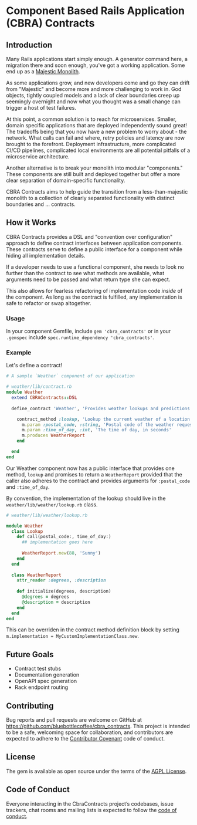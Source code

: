 # Component Based Rails Application (CBRA) Contracts

## Introduction

Many Rails applications start simply enough. A generator command here, a
migration there and soon enough, you've got a working application. Some end up
as a [Majestic Monolith](https://m.signalvnoise.com/the-majestic-monolith/).

As some applications grow, and new developers come and go they can drift from
"Majestic" and become more and more challenging to work in. God objects, tightly
coupled models and a lack of clear boundaries creep up seemingly overnight and
now what you thought was a small change can trigger a host of test failures.

At this point, a common solution is to reach for microservices. Smaller, domain
specific applications that are deployed independently sound great! The tradeoffs
being that you now have a new problem to worry about - the network. What calls
can fail and where, retry policies and latency are now brought to the forefront.
Deployment infrastructure, more complicated CI/CD pipelines, complicated local
environments are all potential pitfalls of a microservice architecture.

Another alternative is to break your monolith into modular "components." These
components are still built and deployed together but offer a more clear
separation of domain-specific functionality.

CBRA Contracts aims to help guide the transition from a less-than-majestic
monolith to a collection of clearly separated functionality with distinct
boundaries and ... contracts.

## How it Works

CBRA Contracts provides a DSL and "convention over configuration" approach to
define contract interfaces between application components. These contracts serve
to define a public interface for a component while hiding all implementation
details.

If a developer needs to use a functional component, she needs to look no further
than the contract to see what methods are available, what arguments need to be
passed and what return type she can expect.

This also allows for fearless refactoring of implementation code _inside_ of the
component. As long as the contract is fulfilled, any implementation is safe to
refactor or swap altogether.

### Usage

In your component Gemfile, include `gem 'cbra_contracts'` or in your `.gemspec`
include `spec.runtime_dependency 'cbra_contracts'`.

### Example

Let's define a contract!

```ruby
# A sample `Weather` component of our application

# weather/lib/contract.rb
module Weather
  extend CBRAContracts::DSL
  
  define_contract 'Weather', 'Provides weather lookups and predictions' do

    contract_method :lookup, 'Lookup the current weather of a location' do |m|
      m.param :postal_code, :string, 'Postal code of the weather request'
      m.param :time_of_day, :int, 'The time of day, in seconds'
      m.produces WeatherReport
    end

  end
end
```

Our Weather component now has a public interface that provides one method,
`lookup` and promises to return a `WeatherReport` provided that the caller
also adheres to the contract and provides arguments for `:postal_code` and
`:time_of_day`.

By convention, the implementation of the lookup should live in the
`weather/lib/weather/lookup.rb` class.

```ruby
# weather/lib/weather/lookup.rb

module Weather
  class Lookup
    def call(postal_code:, time_of_day:)
      ## implementation goes here
      
      WeatherReport.new(88, 'Sunny')
    end
  end
  
  class WeatherReport
    attr_reader :degrees, :description
    
    def initialize(degrees, description)
      @degrees = degrees
      @description = description
    end
  end
end
```

This can be overriden in the contract method definition block by setting
`m.implementation = MyCustomImplementationClass.new`.

## Future Goals

* Contract test stubs
* Documentation generation
* OpenAPI spec generation
* Rack endpoint routing

## Contributing

Bug reports and pull requests are welcome on GitHub at
https://github.com/bluebottlecoffee/cbra_contracts. This project is intended to
be a safe, welcoming space for collaboration, and contributors are expected to
adhere to the [Contributor Covenant](http://contributor-covenant.org) code of
conduct.

## License

The gem is available as open source under the terms of the
[AGPL License](https://www.gnu.org/licenses/agpl-3.0.en.html).

## Code of Conduct

Everyone interacting in the CbraContracts project’s codebases, issue trackers,
chat rooms and mailing lists is expected to follow the
[code of conduct](https://github.com/bluebottlecoffee/cbra_contracts/blob/master/CODE_OF_CONDUCT.md).

